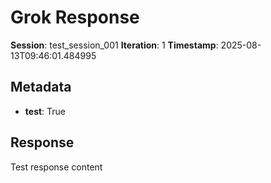 # Grok Response

**Session**: test_session_001
**Iteration**: 1
**Timestamp**: 2025-08-13T09:46:01.484995

## Metadata
- **test**: True

## Response

Test response content